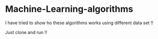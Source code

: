 # Machine-Learning-algorithms
I have tried to show ho these algorithms works using different data set !!

Just clone and run !!
